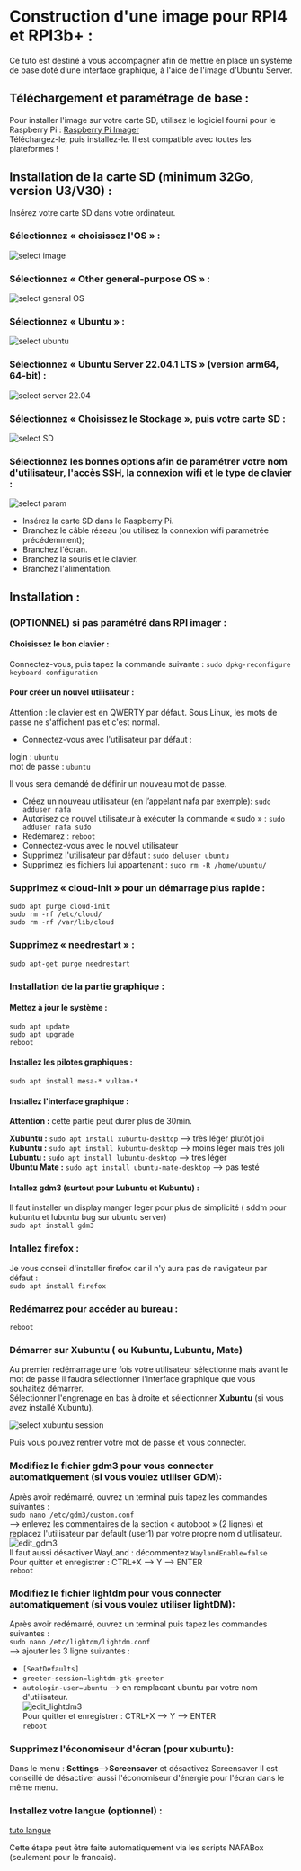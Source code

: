 # Construction d'une image pour RPI4 et RPI3b+ :   

Ce tuto est destiné à vous accompagner afin de mettre en place un système de base doté d’une interface graphique, à l'aide de l'image d'Ubuntu Server. 

## Téléchargement et paramétrage de base :

Pour installer l'image sur votre carte SD, utilisez le logiciel fourni pour le Raspberry Pi :
[Raspberry Pi Imager](https://www.raspberrypi.org/software/)   
Téléchargez-le, puis installez-le. Il est compatible avec toutes les plateformes !

## Installation de la carte SD (minimum 32Go, version U3/V30) :

Insérez votre carte SD dans votre ordinateur.   

### Sélectionnez « choisissez l'OS » :   
![select image](https://github.com/Patrick-81/NAFABox/raw/master/doc/rpi_install_1.JPG)

### Sélectionnez « Other general-purpose OS » :   
![select general OS](https://github.com/Patrick-81/NAFABox/raw/master/doc/rpi_install_2.JPG)

### Sélectionnez « Ubuntu » :   
![select ubuntu](https://github.com/Patrick-81/NAFABox/raw/master/doc/rpi_install_3.JPG)

### Sélectionnez « Ubuntu Server 22.04.1 LTS » (version arm64, 64-bit) :   
![select server 22.04](https://github.com/Patrick-81/NAFABox/raw/master/doc/rpi_install_4.JPG)

### Sélectionnez « Choisissez le Stockage », puis votre carte SD :   
![select SD](https://github.com/Patrick-81/NAFABox/raw/master/doc/rpi_install_5.JPG)

### Sélectionnez les bonnes options afin de paramétrer votre nom d'utilisateur, l'accès SSH, la connexion wifi et le type de clavier :   
![select param](https://github.com/Patrick-81/NAFABox/raw/master/doc/rpi_install_6.JPG)


- Insérez la carte SD dans le Raspberry Pi.    
- Branchez le câble réseau (ou utilisez la connexion wifi paramétrée précédemment);   
- Branchez l'écran.
- Branchez la souris et le clavier.
- Branchez l'alimentation.

## Installation :

### (OPTIONNEL) si pas paramétré dans RPI imager :
#### Choisissez le bon clavier :
Connectez-vous, puis tapez la commande suivante : 
`sudo dpkg-reconfigure keyboard-configuration`
#### Pour créer un nouvel utilisateur :
Attention : le clavier est en QWERTY par défaut. Sous Linux, les mots de passe ne s'affichent pas et c'est normal.  
- Connectez-vous avec l'utilisateur par défaut :

login : `ubuntu`   
mot de passe : `ubuntu`

Il vous sera demandé de définir un nouveau mot de passe.

- Créez un nouveau utilisateur (en l’appelant nafa par exemple):
`sudo adduser nafa`   
- Autorisez ce nouvel utilisateur à exécuter la commande « sudo » :
`sudo adduser nafa sudo`   
- Redémarez :
`reboot`
- Connectez-vous avec le nouvel utilisateur
- Supprimez l'utilisateur par défaut :
`sudo deluser ubuntu`   
- Supprimez les fichiers lui appartenant :
`sudo rm -R /home/ubuntu/`


### Supprimez « cloud-init » pour un démarrage plus rapide :

`sudo apt purge cloud-init`   
`sudo rm -rf /etc/cloud/`   
`sudo rm -rf /var/lib/cloud`   

### Supprimez « needrestart » :
`sudo apt-get purge needrestart`

### Installation de la partie graphique :
#### Mettez à jour le système :
`sudo apt update`  
`sudo apt upgrade`   
`reboot`

#### Installez les pilotes graphiques :
`sudo apt install mesa-* vulkan-*`

#### Installez l'interface graphique : 
__Attention :__ cette partie peut durer plus de 30min.

__Xubuntu :__ `sudo apt install xubuntu-desktop` --> très léger plutôt joli   
__Kubuntu :__ `sudo apt install kubuntu-desktop` --> moins léger mais très joli   
__Lubuntu :__ `sudo apt install lubuntu-desktop` --> très léger   
__Ubuntu Mate :__ `sudo apt install ubuntu-mate-desktop` --> pas testé

#### Intallez gdm3 (surtout pour Lubuntu et Kubuntu) :
Il faut installer un display manger leger pour plus de simplicité ( sddm pour kubuntu et lubuntu bug sur ubuntu server)   
`sudo apt install gdm3`  

### Intallez firefox :
Je vous conseil d'installer firefox car il n'y aura pas de navigateur par défaut :   
`sudo apt install firefox`  

### Redémarrez pour accéder au bureau :
`reboot`

### Démarrer sur Xubuntu ( ou Kubuntu, Lubuntu, Mate)
Au premier redémarrage une fois votre utilisateur sélectionné mais avant le mot de passe il faudra sélectionner l'interface graphique que vous souhaitez démarrer.   
Sélectionner l'engrenage en bas à droite et sélectionner __Xubuntu__ (si vous avez installé Xubuntu).   

![select xubuntu session](https://github.com/Patrick-81/NAFABox/raw/master/doc/select_interface.jpg)   

Puis vous pouvez rentrer votre mot de passe et vous connecter.   


### Modifiez le fichier gdm3 pour vous connecter automatiquement (si vous voulez utiliser GDM):
Après avoir redémarré, ouvrez un terminal puis tapez les commandes suivantes :   
`sudo nano /etc/gdm3/custom.conf`   
--> enlevez les commentaires de la section « autoboot » (2 lignes) et replacez l'utilisateur par default (user1) par votre propre nom d'utilisateur.    
![edit_gdm3](https://github.com/Patrick-81/NAFABox/raw/master/doc/edit_gdm3.jpg)     
Il faut aussi désactiver WayLand : décommentez `WaylandEnable=false`   
Pour quitter et enregistrer : CTRL+X --> Y --> ENTER    
`reboot`

### Modifiez le fichier lightdm pour vous connecter automatiquement (si vous voulez utiliser lightDM):
Après avoir redémarré, ouvrez un terminal puis tapez les commandes suivantes :   
`sudo nano /etc/lightdm/lightdm.conf`   
--> ajouter les 3 ligne suivantes :
- `[SeatDefaults]`
- `greeter-session=lightdm-gtk-greeter`
- `autologin-user=ubuntu` --> en remplacant ubuntu par votre nom d'utilisateur.   
![edit_lightdm3](https://github.com/Patrick-81/NAFABox/raw/master/doc/edit_lightdm.jpg)    
Pour quitter et enregistrer : CTRL+X --> Y --> ENTER    
`reboot`

### Supprimez l'économiseur d'écran (pour xubuntu):

Dans le menu : **Settings**-->**Screensaver** et désactivez Screensaver
Il est conseillé de désactiver aussi l'économiseur d'énergie pour l'écran dans le même menu.

### Installez votre langue (optionnel) :
[tuto langue](https://github.com/Patrick-81/NAFABox/blob/master/doc/language.md)   

Cette étape peut être faite automatiquement via les scripts NAFABox (seulement pour le francais).

